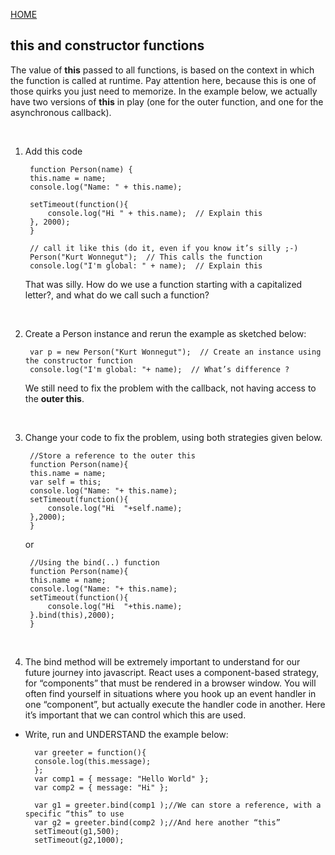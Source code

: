 [HOME](/README.md)

## this and constructor functions 

The value of **this** passed to all functions, is based on the context in which the function is called at runtime. Pay attention here, because this is one of those quirks you just need to memorize.
In the example below, we actually have two versions of **this** in play (one for the outer function, and one for the asynchronous callback).

</br>

1. Add this code

        function Person(name) {
        this.name = name;
        console.log("Name: " + this.name);

        setTimeout(function(){
            console.log("Hi " + this.name);  // Explain this
        }, 2000);
        }

        // call it like this (do it, even if you know it’s silly ;-)
        Person("Kurt Wonnegut");  // This calls the function
        console.log("I'm global: " + name);  // Explain this

    That was silly. How do we use a function starting with a capitalized letter?, and what do we call such a function?

</br>

2. Create a Person instance and rerun the example as sketched below:

        var p = new Person("Kurt Wonnegut");  // Create an instance using the constructor function
        console.log("I'm global: "+ name);  // What’s difference ?

    We still need to fix the problem with the callback, not having access to the **outer this**.

</br>

3. Change your code to fix the problem, using both strategies given below.

        //Store a reference to the outer this
        function Person(name){
        this.name = name;
        var self = this;
        console.log("Name: "+ this.name);
        setTimeout(function(){
            console.log("Hi  "+self.name);  
        },2000);
        }

    or

        //Using the bind(..) function
        function Person(name){
        this.name = name;  
        console.log("Name: "+ this.name);
        setTimeout(function(){
            console.log("Hi  "+this.name);  
        }.bind(this),2000);
        }

</br>

4. The bind method will be extremely important to understand for our future journey into javascript.
React uses a component-based strategy, for “components” that must be rendered in a browser window. You will often find yourself in situations where you hook up an event handler in one “component”, but actually execute the handler code in another. Here it’s important that we can control which this are used.

- Write, run and UNDERSTAND the example below:

        var greeter = function(){
        console.log(this.message);
        };
        var comp1 = { message: "Hello World" };
        var comp2 = { message: "Hi" };

        var g1 = greeter.bind(comp1 );//We can store a reference, with a specific “this” to use
        var g2 = greeter.bind(comp2 );//And here another “this”
        setTimeout(g1,500);
        setTimeout(g2,1000);
